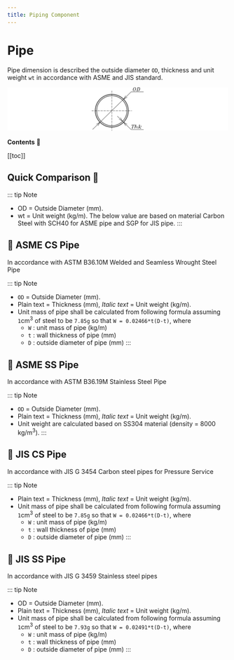 ```yaml
---
title: Piping Component
---
```


# Pipe
Pipe dimension is described the outside diameter `OD`, thickness and unit weight `wt` in accordance with ASME and JIS standard.

![Pipe Drawing](.vitepress/images/pipe.png)

**Contents** 💬

[[toc]]

## Quick Comparison :eyes:

::: tip Note
- OD = Outside Diameter (mm).
- wt = Unit weight (kg/m). The below value are based on material Carbon Steel with SCH40 for ASME pipe and SGP for JIS pipe.
:::

<xlsx-reader TableName="PipeCompare" Header="| NPS |ASTM < wta | JIS <  wtj |"/>

## 📗 ASME CS Pipe
In accordance with ASTM B36.10M Welded and Seamless Wrought Steel Pipe

::: tip Note
- `OD` = Outside Diameter (mm).
- Plain text = Thickness (mm), _Italic text_ = Unit weight (kg/m).
- Unit mass of pipe shall be calculated from following formula assuming `1`cm<sup>3</sup> of steel to be `7.85g` so that `W = 0.02466*t(D-t)`, where 
  - `W` : unit mass of pipe (kg/m)
  - `t` : wall thickness of pipe (mm)
  - `D` : outside diameter of pipe (mm)
:::

<xlsx-reader TableName="PipeASMECS" Header="|NPS | OD | SCH5 < wt5 | SCH10 < wt10 | SCH20 < wt20 | SCH30 < wt30 | SCH40 < wt40 | SCH60 < wt60 | SCH80 < wt80 | SCH100 < wt100 | SCH120 < wt120 | SCH140 < wt140 | SCH160 < wt160 | STD < wtSTD | XS < wtXS | XXS < wtXXS | NPS|" />

## 📗 ASME SS Pipe
In accordance with ASTM B36.19M Stainless Steel Pipe

::: tip Note
- `OD` = Outside Diameter (mm).
- Plain text = Thickness (mm), _Italic text_ = Unit weight (kg/m).
- Unit weight are calculated based on SS304 material (density = 8000 kg/m<sup>3</sup>).
:::

<xlsx-reader TableName="PipeASMESS" Header="|NPS | OD | SCH5S < wt5S | SCH10S < wt10S | SCH40S < wt40S | SCH80S < wt80S |" />

## 📙 JIS CS Pipe
In accordance with JIS G 3454 Carbon steel pipes for Pressure Service

::: tip Note
- Plain text = Thickness (mm), _Italic text_ = Unit weight (kg/m).
- Unit mass of pipe shall be calculated from following formula assuming `1`cm<sup>3</sup> of steel to be `7.85g` so that `W = 0.02466*t(D-t)`, where 
  - `W` : unit mass of pipe (kg/m)
  - `t` : wall thickness of pipe (mm)
  - `D` : outside diameter of pipe (mm)
:::

<xlsx-reader TableName="PipeJISCS" Header="|NPS | OD | SCH10 < wt10 | SCH20 < wt20 | SCH30 < wt30 | SCH40 < wt40 | SCH60 < wt60 | SCH80 < wt80"/>

## 📙 JIS SS Pipe
In accordance with JIS G 3459 Stainless steel pipes

::: tip Note
- OD = Outside Diameter (mm).
- Plain text = Thickness (mm), _Italic text_ = Unit weight (kg/m).
- Unit mass of pipe shall be calculated from following formula assuming `1`cm<sup>3</sup> of steel to be `7.93g` so that `W = 0.02491*t(D-t)`, where 
  - `W` : unit mass of pipe (kg/m)
  - `t` : wall thickness of pipe (mm)
  - `D` : outside diameter of pipe (mm)
:::

<xlsx-reader TableName="PipeJISSS" Header="|NPS | OD | SCH5S < wt5S | SCH10S < wt10S | SCH20S < wt20S | SCH40S < wt40S | SCH80S < wt80S |SCH120S < wt120S | SCH160S < wt160S|"/>
